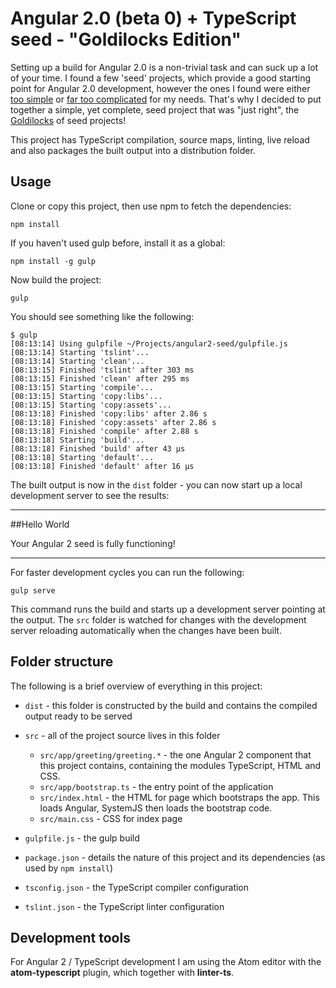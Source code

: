# Angular 2.0 (beta 0) + TypeScript seed - "Goldilocks Edition"

Setting up a build for Angular 2.0 is a non-trivial task and can suck up a lot of your time. I found a few 'seed' projects, which provide a good starting point for Angular 2.0 development, however the ones I found were either [too simple](https://github.com/pkozlowski-opensource/ng2-play) or [far too complicated](https://github.com/mgechev/angular2-seed) for my needs. That's why I decided to put together a simple, yet complete, seed project that was "just right", the [Goldilocks](https://en.wikipedia.org/wiki/Goldilocks_and_the_Three_Bears) of seed projects!

This project has TypeScript compilation, source maps, linting, live reload and also packages the built output into a distribution folder.

## Usage

Clone or copy this project, then use npm to fetch the dependencies:

```
npm install
```

If you haven't used gulp before, install it as a global:

```
npm install -g gulp
```

Now build the project:

```
gulp
```

You should see something like the following:

```
$ gulp
[08:13:14] Using gulpfile ~/Projects/angular2-seed/gulpfile.js
[08:13:14] Starting 'tslint'...
[08:13:14] Starting 'clean'...
[08:13:15] Finished 'tslint' after 303 ms
[08:13:15] Finished 'clean' after 295 ms
[08:13:15] Starting 'compile'...
[08:13:15] Starting 'copy:libs'...
[08:13:15] Starting 'copy:assets'...
[08:13:18] Finished 'copy:libs' after 2.86 s
[08:13:18] Finished 'copy:assets' after 2.86 s
[08:13:18] Finished 'compile' after 2.88 s
[08:13:18] Starting 'build'...
[08:13:18] Finished 'build' after 43 μs
[08:13:18] Starting 'default'...
[08:13:18] Finished 'default' after 16 μs
```

The built output is now in the `dist` folder - you can now start up a local development server to see the results:

---

##Hello World

Your Angular 2 seed is fully functioning!

---

For faster development cycles you can run the following:

```
gulp serve
```

This command runs the build and starts up a development server pointing at the output. The `src` folder is watched for changes with the development server reloading automatically when the changes have been built.

## Folder structure

The following is a brief overview of everything in this project:

 - `dist` - this folder is constructed by the build and contains the compiled output ready to be served
 - `src` - all of the project source lives in this folder
   - `src/app/greeting/greeting.*` - the one Angular 2 component that this project contains, containing the modules TypeScript, HTML and CSS.
   - `src/app/bootstrap.ts` - the entry point of the application
   - `src/index.html` - the HTML for page which bootstraps the app. This loads Angular, SystemJS then loads the bootstrap code.
   - `src/main.css` - CSS for index page

- `gulpfile.js` - the gulp build
- `package.json` - details the nature of this project and its dependencies (as used by `npm install`)
- `tsconfig.json` - the TypeScript compiler configuration
- `tslint.json` - the TypeScript linter configuration

## Development tools

For Angular 2 / TypeScript development I am using the Atom editor with the **atom-typescript** plugin, which  together with **linter-ts**.
